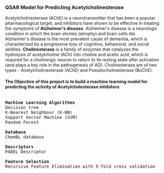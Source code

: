 ### QSAR Model for Predicting Acetylcholinesterase

Acetylcholinesterase (AChE) is a neurotransmitter that has been a popular pharmacological target, and inhibitors have shown to be effective in treating the symptoms of <b>Alzheimer's disease.</b> Alzheimer's disease is a neurologic condition in which the brain shrinks (atrophy) and brain cells die. Alzheimer's disease is the most prevalent cause of dementia, which is characterized by a progressive loss of cognitive, behavioral, and social abilities. <b>Cholinesterase</b> is a family of enzymes that catalyzes the hydrolysis of acetylcholine (ACh) into choline and acetic acid, which is required for a cholinergic neuron to return to its resting state after activation (and plays a key role in the pathogenesis of AD). Cholinesterase are of two types - Acetylcholinesterase (AChE) and Pseudocholinesterase (BuChE).

#### The Objective of this project is to build a machine learning model for predicting the activity of Acetylcholesterase inhibitors
<pre> 
<b>Machine Learning Algorithms </b> 
Decision tree
K-Nearest Neighbour (K-NN)
Support Vector Machine (SVM) 
Random Forest

<b>Database</b>
ChemBL database

<b>Descriptors </b>
PADEL Descriptor

<b>Feature Selection </b>
Recursive Feature Elimination with 5-fold cross validation
  
    
    
    
  
